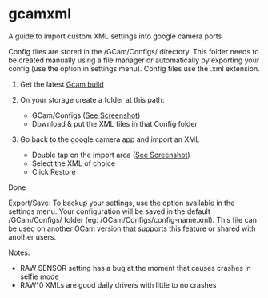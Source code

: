 # gcamxml
A guide to import custom XML settings into google camera ports

Config files are stored in the /GCam/Configs/ directory. This folder needs to be created manually using a file manager or automatically by exporting your config (use the option in settings menu). Config files use the .xml extension.

1. Get the latest [Gcam build](https://www.celsoazevedo.com/files/android/google-camera/dev-arnova8G2/)

2. On your storage create a folder at this path:

    - GCam/Configs ([See Screenshot](https://github.com/H1XYZ/gcamxml/blob/master/!storage_path.jpg))
    - Download & put the XML files in that Config folder

3. Go back to the google camera app and import an XML

    - Double tap on the import area ([See Screenshot](https://github.com/H1XYZ/gcamxml/blob/master/!xml_toggle_import.jpg))
    - Select the XML of choice
    - Click Restore

Done

Export/Save:
To backup your settings, use the option available in the settings menu. Your configuration will be saved in the default /GCam/Configs/ folder (eg: /GCam/Configs/config-name.xml). This file can be used on another GCam version that supports this feature or shared with another users.

Notes:
 - RAW SENSOR setting has a bug at the moment that causes crashes in selfie mode
 - RAW10 XMLs are good daily drivers with little to no crashes
